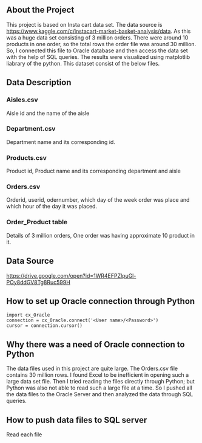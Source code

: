 ## About the Project 
This project is based on Insta cart data set. The data source is https://www.kaggle.com/c/instacart-market-basket-analysis/data. As this was a huge data set consisting of 3 million orders. There were around 10 products in one order, so the total rows the order file was around 30 million. So, I connected this file to Oracle database and then access the data set with the help of SQL queries. The results were visualized using matplotlib liabrary of the python. This dataset consist of the below files.
## Data Description
### Aisles.csv
Aisle id and the name of the aisle
### Department.csv
Department name and its corresponding id.
### Products.csv
Product id, Product name and its corresponding department and aisle
### Orders.csv
Orderid, userid, odernumber, which day of the week order was place and which hour of the day it was placed.
### Order_Product table
Details of 3 million orders, One order was having approximate 10 product in it.
## Data Source
https://drive.google.com/open?id=1WR4EFPZlpuGl-POy8ddGV8Tg8Ruc599H

## How to set up Oracle connection through Python 
```
import cx_Oracle
connection = cx_Oracle.connect('<User name>/<Password>')
cursor = connection.cursor()
```
## Why there was a need of Oracle connection to Python
The data files used in this project are quite large. The Orders.csv file contains 30 million rows. I found Excel to be inefficient in opening such a large data set file. Then I tried reading the files directly through Python; but Python was also not able to read such a large file at a time. So I pushed all the data files to the Oracle Server and then analyzed the data through SQL queries. 

## How to push data files to SQL server
Read each file 
